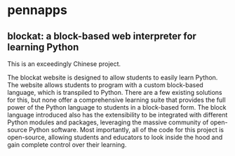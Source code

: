 # pennapps
## blockat: a block-based web interpreter for learning Python

This is an exceedingly Chinese project.

The blockat website is designed to allow students to easily learn Python. The website allows students to program with a custom block-based language, which is transpiled to Python. There are a few existing solutions for this, but none offer a comprehensive learning suite that provides the full power of the Python language to students in a block-based form. The block language introduced also has the extensibility to be integrated with different Python modules and packages, leveraging the massive community of open-source Python software. Most importantly, all of the code for this project is open-source, allowing students and educators to look inside the hood and gain complete control over their learning.  
